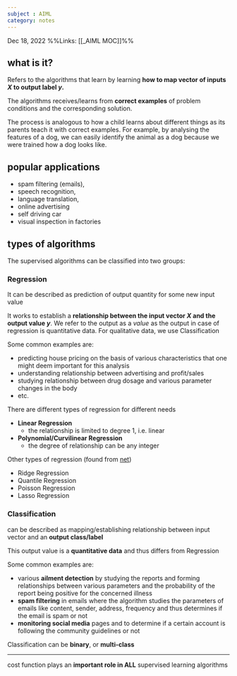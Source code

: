 ```yaml
---
subject : AIML
category: notes
---
```

Dec 18, 2022
%%Links: [[_AIML MOC]]%%

## what is it?
Refers to the algorithms that learn by learning **how to map vector of inputs $X$ to output label $y$.**

The algorithms receives/learns from **correct examples** of problem conditions and the corresponding solution.

The process is analogous to how a child learns about different things as its parents teach it with correct examples. For example, by analysing the features of a dog, we can easily identify the animal as a dog because we were trained how a dog looks like.

## popular applications
- spam filtering (emails), 
- speech recognition, 
- language translation, 
- online advertising
- self driving car
- visual inspection in factories

## types of algorithms
The supervised algorithms can be classified into two groups:

### Regression
It can be described as prediction of output quantity for some new input value

It works to establish a **relationship between the input vector $X$ and the output value $y$**. We refer to the output as a *value* as the output in case of regression is quantitative data. For qualitative data, we use Classification

Some common examples are:
- predicting house pricing on the basis of various characteristics that one might deem important for this analysis
- understanding relationship between advertising and profit/sales
- studying relationship between drug dosage and various parameter changes in the body
- etc.

There are different types of regression for different needs
- **Linear Regression**
	- the relationship is limited to degree 1, i.e. linear
- **Polynomial/Curvilinear Regression**
	- the degree of relationship can be any integer

Other types of regression (found from [net](https://www.statology.org/types-of-regression/))
- Ridge Regression
- Quantile Regression
- Poisson Regression
- Lasso Regression

### Classification
can be described as mapping/establishing relationship between input vector and an **output class/label**

This output value is a **quantitative data** and thus differs from Regression

Some common examples are:
- various **ailment detection** by studying the reports and forming relationships between various parameters and the probability of the report being positive for the concerned illness
- **spam filtering** in emails where the algorithm studies the parameters of emails like content, sender, address, frequency and thus determines if the email is spam or not
- **monitoring social media** pages and to determine if a certain account is following the community guidelines or not

Classification can be **binary**, or **multi-class**

---
cost function plays an **important role in ALL** supervised learning algorithms


